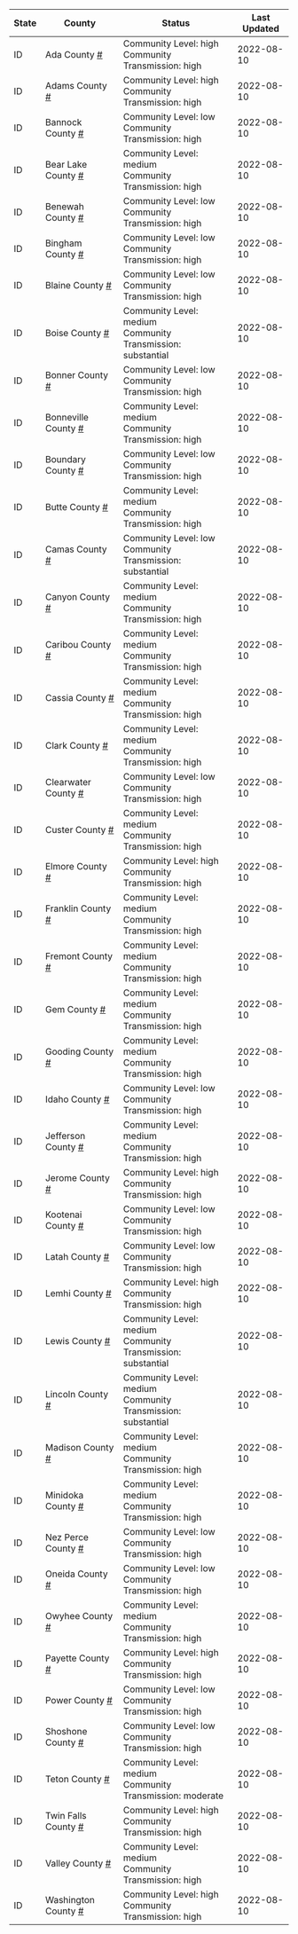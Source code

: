 State | County | Status | Last Updated
--- | --- | --- | --- 
ID | Ada County <a href="#ada_county">#</a> | <a name="ada_county"></a>Community Level: high<br/>Community Transmission: high | 2022-08-10
ID | Adams County <a href="#adams_county">#</a> | <a name="adams_county"></a>Community Level: high<br/>Community Transmission: high | 2022-08-10
ID | Bannock County <a href="#bannock_county">#</a> | <a name="bannock_county"></a>Community Level: low<br/>Community Transmission: high | 2022-08-10
ID | Bear Lake County <a href="#bear_lake_county">#</a> | <a name="bear_lake_county"></a>Community Level: medium<br/>Community Transmission: high | 2022-08-10
ID | Benewah County <a href="#benewah_county">#</a> | <a name="benewah_county"></a>Community Level: low<br/>Community Transmission: high | 2022-08-10
ID | Bingham County <a href="#bingham_county">#</a> | <a name="bingham_county"></a>Community Level: low<br/>Community Transmission: high | 2022-08-10
ID | Blaine County <a href="#blaine_county">#</a> | <a name="blaine_county"></a>Community Level: low<br/>Community Transmission: high | 2022-08-10
ID | Boise County <a href="#boise_county">#</a> | <a name="boise_county"></a>Community Level: medium<br/>Community Transmission: substantial | 2022-08-10
ID | Bonner County <a href="#bonner_county">#</a> | <a name="bonner_county"></a>Community Level: low<br/>Community Transmission: high | 2022-08-10
ID | Bonneville County <a href="#bonneville_county">#</a> | <a name="bonneville_county"></a>Community Level: medium<br/>Community Transmission: high | 2022-08-10
ID | Boundary County <a href="#boundary_county">#</a> | <a name="boundary_county"></a>Community Level: low<br/>Community Transmission: high | 2022-08-10
ID | Butte County <a href="#butte_county">#</a> | <a name="butte_county"></a>Community Level: medium<br/>Community Transmission: high | 2022-08-10
ID | Camas County <a href="#camas_county">#</a> | <a name="camas_county"></a>Community Level: low<br/>Community Transmission: substantial | 2022-08-10
ID | Canyon County <a href="#canyon_county">#</a> | <a name="canyon_county"></a>Community Level: medium<br/>Community Transmission: high | 2022-08-10
ID | Caribou County <a href="#caribou_county">#</a> | <a name="caribou_county"></a>Community Level: medium<br/>Community Transmission: high | 2022-08-10
ID | Cassia County <a href="#cassia_county">#</a> | <a name="cassia_county"></a>Community Level: medium<br/>Community Transmission: high | 2022-08-10
ID | Clark County <a href="#clark_county">#</a> | <a name="clark_county"></a>Community Level: medium<br/>Community Transmission: high | 2022-08-10
ID | Clearwater County <a href="#clearwater_county">#</a> | <a name="clearwater_county"></a>Community Level: low<br/>Community Transmission: high | 2022-08-10
ID | Custer County <a href="#custer_county">#</a> | <a name="custer_county"></a>Community Level: medium<br/>Community Transmission: high | 2022-08-10
ID | Elmore County <a href="#elmore_county">#</a> | <a name="elmore_county"></a>Community Level: high<br/>Community Transmission: high | 2022-08-10
ID | Franklin County <a href="#franklin_county">#</a> | <a name="franklin_county"></a>Community Level: medium<br/>Community Transmission: high | 2022-08-10
ID | Fremont County <a href="#fremont_county">#</a> | <a name="fremont_county"></a>Community Level: medium<br/>Community Transmission: high | 2022-08-10
ID | Gem County <a href="#gem_county">#</a> | <a name="gem_county"></a>Community Level: medium<br/>Community Transmission: high | 2022-08-10
ID | Gooding County <a href="#gooding_county">#</a> | <a name="gooding_county"></a>Community Level: medium<br/>Community Transmission: high | 2022-08-10
ID | Idaho County <a href="#idaho_county">#</a> | <a name="idaho_county"></a>Community Level: low<br/>Community Transmission: high | 2022-08-10
ID | Jefferson County <a href="#jefferson_county">#</a> | <a name="jefferson_county"></a>Community Level: medium<br/>Community Transmission: high | 2022-08-10
ID | Jerome County <a href="#jerome_county">#</a> | <a name="jerome_county"></a>Community Level: high<br/>Community Transmission: high | 2022-08-10
ID | Kootenai County <a href="#kootenai_county">#</a> | <a name="kootenai_county"></a>Community Level: low<br/>Community Transmission: high | 2022-08-10
ID | Latah County <a href="#latah_county">#</a> | <a name="latah_county"></a>Community Level: low<br/>Community Transmission: high | 2022-08-10
ID | Lemhi County <a href="#lemhi_county">#</a> | <a name="lemhi_county"></a>Community Level: high<br/>Community Transmission: high | 2022-08-10
ID | Lewis County <a href="#lewis_county">#</a> | <a name="lewis_county"></a>Community Level: medium<br/>Community Transmission: substantial | 2022-08-10
ID | Lincoln County <a href="#lincoln_county">#</a> | <a name="lincoln_county"></a>Community Level: medium<br/>Community Transmission: substantial | 2022-08-10
ID | Madison County <a href="#madison_county">#</a> | <a name="madison_county"></a>Community Level: medium<br/>Community Transmission: high | 2022-08-10
ID | Minidoka County <a href="#minidoka_county">#</a> | <a name="minidoka_county"></a>Community Level: medium<br/>Community Transmission: high | 2022-08-10
ID | Nez Perce County <a href="#nez_perce_county">#</a> | <a name="nez_perce_county"></a>Community Level: low<br/>Community Transmission: high | 2022-08-10
ID | Oneida County <a href="#oneida_county">#</a> | <a name="oneida_county"></a>Community Level: low<br/>Community Transmission: high | 2022-08-10
ID | Owyhee County <a href="#owyhee_county">#</a> | <a name="owyhee_county"></a>Community Level: medium<br/>Community Transmission: high | 2022-08-10
ID | Payette County <a href="#payette_county">#</a> | <a name="payette_county"></a>Community Level: high<br/>Community Transmission: high | 2022-08-10
ID | Power County <a href="#power_county">#</a> | <a name="power_county"></a>Community Level: low<br/>Community Transmission: high | 2022-08-10
ID | Shoshone County <a href="#shoshone_county">#</a> | <a name="shoshone_county"></a>Community Level: low<br/>Community Transmission: high | 2022-08-10
ID | Teton County <a href="#teton_county">#</a> | <a name="teton_county"></a>Community Level: medium<br/>Community Transmission: moderate | 2022-08-10
ID | Twin Falls County <a href="#twin_falls_county">#</a> | <a name="twin_falls_county"></a>Community Level: high<br/>Community Transmission: high | 2022-08-10
ID | Valley County <a href="#valley_county">#</a> | <a name="valley_county"></a>Community Level: medium<br/>Community Transmission: high | 2022-08-10
ID | Washington County <a href="#washington_county">#</a> | <a name="washington_county"></a>Community Level: high<br/>Community Transmission: high | 2022-08-10
